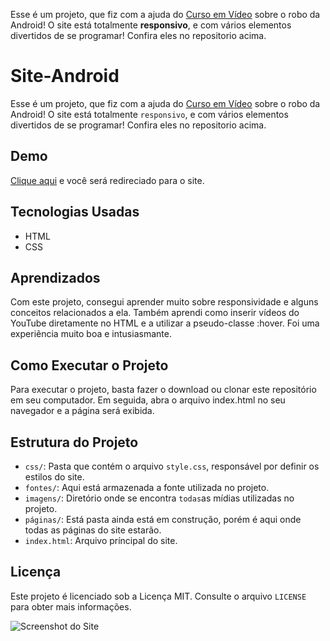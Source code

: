 

Esse é um projeto, que fiz com a ajuda do <a href="https://www.youtube.com/c/CursoemV%C3%ADdeo">Curso em Vídeo<a> sobre o robo da Android! O site está totalmente <strong>responsivo</strong>, e com vários elementos divertidos de se programar! Confira eles no repositorio acima.
  
# Site-Android

Esse é um projeto, que fiz com a ajuda do [Curso em Vídeo](https://www.youtube.com/c/CursoemV%C3%ADdeo) sobre o robo da Android! O site está totalmente `responsivo`, e com vários elementos divertidos de se programar! Confira eles no repositorio acima.

## Demo

[Clique aqui](https://allan-carlos.github.io/Robo-Android/) e você será redireciado para o site.

## Tecnologias Usadas

- HTML
- CSS

## Aprendizados

Com este projeto, consegui aprender muito sobre responsividade e alguns conceitos relacionados a ela. Também aprendi como inserir vídeos do YouTube diretamente no HTML e a utilizar a pseudo-classe :hover. Foi uma experiência muito boa e intusiasmante.

## Como Executar o Projeto

Para executar o projeto, basta fazer o download ou clonar este repositório em seu computador. Em seguida, abra o arquivo index.html no seu navegador e a página será exibida.

## Estrutura do Projeto

- `css/`: Pasta que contém o arquivo `style.css`, responsável por definir os estilos do site.
- `fontes/`: Aqui está armazenada a fonte utilizada no projeto.
- `imagens/`: Diretório onde se encontra `todas`as mídias utilizadas no projeto.
- `páginas/`: Está pasta ainda está em construção, porém é aqui onde todas as páginas do site estarão.
- `index.html`: Arquivo príncipal do site.

## Licença

Este projeto é licenciado sob a Licença MIT. Consulte o arquivo `LICENSE` para obter mais informações.

![Screenshot do Site](https://imgur.com/qL3hBDL.png)
